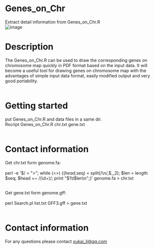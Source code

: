 # Genes_on_Chr
Extract detail information from Genes_on_Chr.R</br>
![image](https://github.com/xukaili/Genes_on_Chr/blob/master/Genes_on_Chr_plot.png)
</br>
# Description
The Genes_on_Chr.R can be used to draw the corresponding genes on chromosome map quickly in PDF format based on the input data. It will become a useful tool for drawing genes on chromosome map with the advantages of simple input data format, easily modified output and very good portability.</br></br>


# Getting started
put Genes_on_Chr.R and data files in a same dir.</br>
Rscript  Genes_on_Chr.R  chr.txt  gene.txt</br></br>

# Contact information
Get chr.txt form genome.fa:</br></br>
perl -e '$/ = ">"; while (<>) {($head,$seq) = split(/\n/,$_,2); $len = length $seq; $head =~ /(\d+)/; print "$1\t$len\n";}'  genome.fa > chr.txt</br></br>


Get gene.txt form genome.gff:</br></br>
perl    Search.pl    list.txt    GFF3.gff    >    gene.txt</br></br>

# Contact information
For any questions please contact xukai_li@qq.com</br></br>
